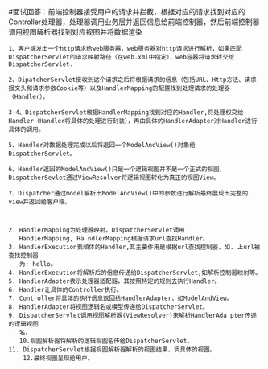 #面试回答：前端控制器接受用户的请求并拦截，根据对应的请求找到对应的Controller处理器，处理器调用业务层并返回信息给前端控制器，然后前端控制器调用视图解析器找到对应视图并将数据渲染

    1、客户端发出一个http请求给web服务器，web服务器对http请求进行解析，如果匹配DispatcherServlet的请求映射路径（在web.xml中指定），web容器将请求转交给DispatcherServlet.
    
    2、DipatcherServlet接收到这个请求之后将根据请求的信息（包括URL、Http方法、请求报文头和请求参数Cookie等）以及HandlerMapping的配置找到处理请求的处理器（Handler）。
    
    3-4、DispatcherServlet根据HandlerMapping找到对应的Handler,将处理权交给Handler（Handler将具体的处理进行封装），再由具体的HandlerAdapter对Handler进行具体的调用。
    
    5、Handler对数据处理完成以后将返回一个ModelAndView()对象给DispatcherServlet。
    
    6、Handler返回的ModelAndView()只是一个逻辑视图并不是一个正式的视图，DispatcherSevlet通过ViewResolver将逻辑视图转化为真正的视图View。
    
    7、Dispatcher通过model解析出ModelAndView()中的参数进行解析最终展现出完整的view并返回给客户端。

#
    2. HandlerMapping为处理器映射。DispatcherServlet调用
       HandlerMapping, Ha ndlerMapping根据请求url查找Handler。
    3. HandlerExecution表頑体的Handler,其主要作用是根据url查找控制器，如. 上url被查找控制器
       为: hello。
    4. HandlerExecution将解析后的信息传递给DispatcherServlet,如解析控制器映射等。
    5. HandlerAdapter表示处理器适配器，其按照特定的规则去执行Handler。
    6. Handler让具体的Controller执行。
    7. Controller将具体的执行信息返回给HandlerAdapter，如ModelAndView。
    8. HandlerAdapter将视图逻辑名或模型传递给DispatcherServlet。
    9. DispatcherServlet调用视图解析器(ViewResolver)来解析HandlerAda pter传递的逻辑视图
       名。
       10.视图解析器将解析的逻辑视图名传给DispatcherServlet。
    11. DispatcherServlet根据视图解析器解析的视图结果，调具体的视图。
        12.最终视图呈现给用户。

